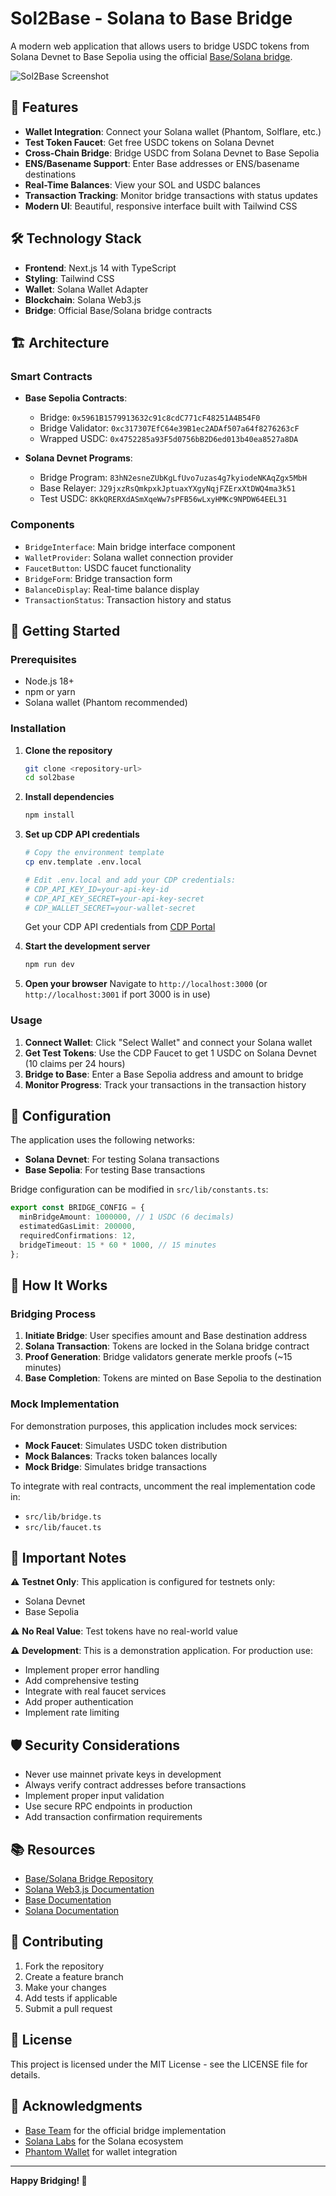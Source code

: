 # Sol2Base - Solana to Base Bridge

A modern web application that allows users to bridge USDC tokens from Solana Devnet to Base Sepolia using the official [Base/Solana bridge](https://github.com/base/bridge).

![Sol2Base Screenshot](https://via.placeholder.com/800x400/4F46E5/FFFFFF?text=Sol2Base+Bridge+Interface)

## 🚀 Features

- **Wallet Integration**: Connect your Solana wallet (Phantom, Solflare, etc.)
- **Test Token Faucet**: Get free USDC tokens on Solana Devnet
- **Cross-Chain Bridge**: Bridge USDC from Solana Devnet to Base Sepolia
- **ENS/Basename Support**: Enter Base addresses or ENS/basename destinations
- **Real-Time Balances**: View your SOL and USDC balances
- **Transaction Tracking**: Monitor bridge transactions with status updates
- **Modern UI**: Beautiful, responsive interface built with Tailwind CSS

## 🛠 Technology Stack

- **Frontend**: Next.js 14 with TypeScript
- **Styling**: Tailwind CSS
- **Wallet**: Solana Wallet Adapter
- **Blockchain**: Solana Web3.js
- **Bridge**: Official Base/Solana bridge contracts

## 🏗 Architecture

### Smart Contracts
- **Base Sepolia Contracts**:
  - Bridge: `0x5961B1579913632c91c8cdC771cF48251A4B54F0`
  - Bridge Validator: `0xc317307EfC64e39B1ec2ADAf507a64f8276263cF`
  - Wrapped USDC: `0x4752285a93F5d0756bB2D6ed013b40ea8527a8DA`

- **Solana Devnet Programs**:
  - Bridge Program: `83hN2esneZUbKgLfUvo7uzas4g7kyiodeNKAqZgx5MbH`
  - Base Relayer: `J29jxzRsQmkpxkJptuaxYXgyNqjFZErxXtDWQ4ma3k51`
  - Test USDC: `8KkQRERXdASmXqeWw7sPFB56wLxyHMKc9NPDW64EEL31`

### Components
- `BridgeInterface`: Main bridge interface component
- `WalletProvider`: Solana wallet connection provider
- `FaucetButton`: USDC faucet functionality
- `BridgeForm`: Bridge transaction form
- `BalanceDisplay`: Real-time balance display
- `TransactionStatus`: Transaction history and status

## 🚦 Getting Started

### Prerequisites
- Node.js 18+ 
- npm or yarn
- Solana wallet (Phantom recommended)

### Installation

1. **Clone the repository**
   ```bash
   git clone <repository-url>
   cd sol2base
   ```

2. **Install dependencies**
   ```bash
   npm install
   ```

3. **Set up CDP API credentials**
   ```bash
   # Copy the environment template
   cp env.template .env.local
   
   # Edit .env.local and add your CDP credentials:
   # CDP_API_KEY_ID=your-api-key-id
   # CDP_API_KEY_SECRET=your-api-key-secret  
   # CDP_WALLET_SECRET=your-wallet-secret
   ```
   
   Get your CDP API credentials from [CDP Portal](https://portal.cdp.coinbase.com/access/api)

4. **Start the development server**
   ```bash
   npm run dev
   ```

5. **Open your browser**
   Navigate to `http://localhost:3000` (or `http://localhost:3001` if port 3000 is in use)

### Usage

1. **Connect Wallet**: Click "Select Wallet" and connect your Solana wallet
2. **Get Test Tokens**: Use the CDP Faucet to get 1 USDC on Solana Devnet (10 claims per 24 hours)
3. **Bridge to Base**: Enter a Base Sepolia address and amount to bridge
4. **Monitor Progress**: Track your transactions in the transaction history

## 🔧 Configuration

The application uses the following networks:

- **Solana Devnet**: For testing Solana transactions
- **Base Sepolia**: For testing Base transactions

Bridge configuration can be modified in `src/lib/constants.ts`:

```typescript
export const BRIDGE_CONFIG = {
  minBridgeAmount: 1000000, // 1 USDC (6 decimals)
  estimatedGasLimit: 200000,
  requiredConfirmations: 12,
  bridgeTimeout: 15 * 60 * 1000, // 15 minutes
};
```

## 🎯 How It Works

### Bridging Process

1. **Initiate Bridge**: User specifies amount and Base destination address
2. **Solana Transaction**: Tokens are locked in the Solana bridge contract
3. **Proof Generation**: Bridge validators generate merkle proofs (~15 minutes)
4. **Base Completion**: Tokens are minted on Base Sepolia to the destination

### Mock Implementation

For demonstration purposes, this application includes mock services:

- **Mock Faucet**: Simulates USDC token distribution
- **Mock Balances**: Tracks token balances locally
- **Mock Bridge**: Simulates bridge transactions

To integrate with real contracts, uncomment the real implementation code in:
- `src/lib/bridge.ts`
- `src/lib/faucet.ts`

## 🚨 Important Notes

⚠️ **Testnet Only**: This application is configured for testnets only:
- Solana Devnet
- Base Sepolia

⚠️ **No Real Value**: Test tokens have no real-world value

⚠️ **Development**: This is a demonstration application. For production use:
- Implement proper error handling
- Add comprehensive testing
- Integrate with real faucet services
- Add proper authentication
- Implement rate limiting

## 🛡 Security Considerations

- Never use mainnet private keys in development
- Always verify contract addresses before transactions
- Implement proper input validation
- Use secure RPC endpoints in production
- Add transaction confirmation requirements

## 📚 Resources

- [Base/Solana Bridge Repository](https://github.com/base/bridge)
- [Solana Web3.js Documentation](https://solana-labs.github.io/solana-web3.js/)
- [Base Documentation](https://docs.base.org/)
- [Solana Documentation](https://docs.solana.com/)

## 🤝 Contributing

1. Fork the repository
2. Create a feature branch
3. Make your changes
4. Add tests if applicable
5. Submit a pull request

## 📄 License

This project is licensed under the MIT License - see the LICENSE file for details.

## 🙏 Acknowledgments

- [Base Team](https://github.com/base) for the official bridge implementation
- [Solana Labs](https://github.com/solana-labs) for the Solana ecosystem
- [Phantom Wallet](https://phantom.app/) for wallet integration

---

**Happy Bridging! 🌉**